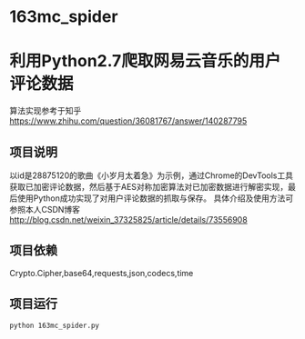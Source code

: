 # 163mc_spider
# 利用Python2.7爬取网易云音乐的用户评论数据 #
算法实现参考于知乎 https://www.zhihu.com/question/36081767/answer/140287795 

## 项目说明
以id是28875120的歌曲《小岁月太着急》为示例，通过Chrome的DevTools工具获取已加密评论数据，然后基于AES对称加密算法对已加密数据进行解密实现，最后使用Python成功实现了对用户评论数据的抓取与保存。
具体介绍及使用方法可参照本人CSDN博客 http://blog.csdn.net/weixin_37325825/article/details/73556908

## 项目依赖
Crypto.Cipher,base64,requests,json,codecs,time

## 项目运行 
```bash
python 163mc_spider.py
```

